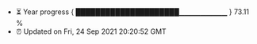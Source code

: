 - ⏳ Year progress { █████████████████████▁▁▁▁▁▁▁▁▁ } 73.11 %
- ⏰ Updated on Fri, 24 Sep 2021 20:20:52 GMT

